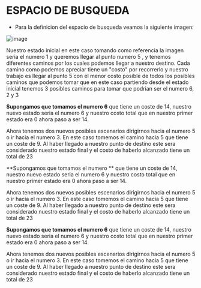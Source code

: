 # ESPACIO DE BUSQUEDA
- Para la definicion del espacio de busqueda veamos la siguiente imagen:


![image](https://user-images.githubusercontent.com/66757138/135743505-4786dbf9-73cd-4b62-addf-69da783b8dca.png)

Nuestro estado inicial en este caso tomando como referencia la imagen seria el numero 1 y queremos llegar al punto numero 5 , y tenemos diferentes caminos por los cuales 
podemos llegar a nuestro destino. Cada camino como podemos apreciar tiene un "costo" por recorrerlo y nuestro trabajo es llegar al punto 5 con el menor costo posible de todos
los posibles caminos que podemos tomar que en este caso partiendo desde el estado inicial tenemos 3 posibles caminos para tomar que podrian ser el numero 6, 2 y 3

**Supongamos que tomamos el numero 6** que tiene un coste de 14, nuestro nuevo estado seria el numero 6 y nuestro costo total que en nuestro primer estado era 0 ahora paso a ser 14.

Ahora tenemos dos nuevos posibles escenarios dirigirnos hacia el numero 5 o ir hacia el numero 3. En este caso tomemos el camino hacia 5 que tiene un coste de 9. Al haber llegado a 
nuestro  punto de destino este sera considerado nuestro estado final y el costo de haberlo alcanzado tiene un total de 23

**Supongamos que tomamos el numero ** que tiene un coste de 14, nuestro nuevo estado seria el numero 6 y nuestro costo total que en nuestro primer estado era 0 ahora paso a ser 14.

Ahora tenemos dos nuevos posibles escenarios dirigirnos hacia el numero 5 o ir hacia el numero 3. En este caso tomemos el camino hacia 5 que tiene un coste de 9. Al haber llegado a 
nuestro  punto de destino este sera considerado nuestro estado final y el costo de haberlo alcanzado tiene un total de 23

**Supongamos que tomamos el numero 6** que tiene un coste de 14, nuestro nuevo estado seria el numero 6 y nuestro costo total que en nuestro primer estado era 0 ahora paso a ser 14.

Ahora tenemos dos nuevos posibles escenarios dirigirnos hacia el numero 5 o ir hacia el numero 3. En este caso tomemos el camino hacia 5 que tiene un coste de 9. Al haber llegado a 
nuestro  punto de destino este sera considerado nuestro estado final y el costo de haberlo alcanzado tiene un total de 23
